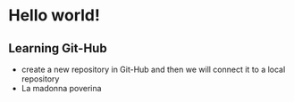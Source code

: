 # Hello world!
## Learning Git-Hub

- create a new repository in Git-Hub and then we will connect it to a local repository
- La madonna poverina
